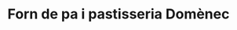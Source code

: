 ---
title: "Forn de pa i pastisseria Domènec"
url: /gandesa/forn-de-pa-i-pastisseria-domenec/
shop: Bäckerei
---